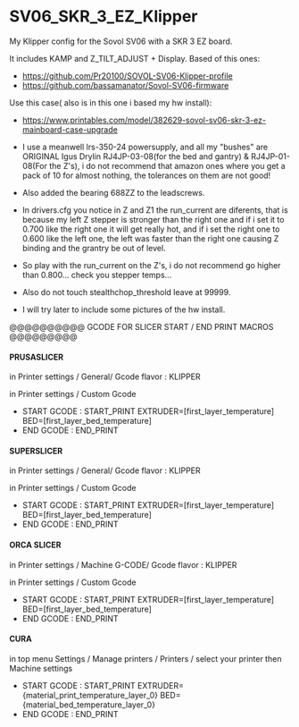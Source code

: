 # SV06_SKR_3_EZ_Klipper
My Klipper config for the Sovol SV06 with a SKR 3 EZ board.

It includes KAMP and Z_TILT_ADJUST + Display.
Based of this ones: 
- https://github.com/Pr20100/SOVOL-SV06-Klipper-profile
- https://github.com/bassamanator/Sovol-SV06-firmware

Use this case( also is in this one i based my hw install):
- https://www.printables.com/model/382629-sovol-sv06-skr-3-ez-mainboard-case-upgrade

- I use a meanwell lrs-350-24 powersupply, and all my "bushes" are ORIGINAL Igus Drylin RJ4JP-03-08(for the bed and gantry) & RJ4JP-01-08(For the Z's), i do not recommend that amazon ones where you get a pack of 10 for almost nothing, the tolerances on them are not good!
- Also added the bearing 688ZZ to the leadscrews.
- In drivers.cfg you notice in Z and Z1 the run_current are diferents, that is because my left Z stepper is stronger than the right one and if i set it to 0.700 like the right one it will get really hot,
and if i set the right one to 0.600 like the left one, the left was faster than the right one causing Z binding and the grantry be out of level.
- So play with the run_current on the Z's, i do not recommend go higher than 0.800... check you stepper temps...
- Also do not touch stealthchop_threshold leave at 99999.

- I will try later to include some pictures of the hw install.

@@@@@@@@@@ GCODE FOR SLICER START / END PRINT MACROS @@@@@@@@@

#### PRUSASLICER ####
in Printer settings / General/
Gcode flavor : KLIPPER

in Printer settings / Custom Gcode
  - START GCODE :
START_PRINT EXTRUDER=[first_layer_temperature] BED=[first_layer_bed_temperature]
  - END GCODE :
END_PRINT

#### SUPERSLICER #### 
in Printer settings / General/
Gcode flavor : KLIPPER

in Printer settings / Custom Gcode
  - START GCODE :
START_PRINT EXTRUDER=[first_layer_temperature] BED=[first_layer_bed_temperature]
  -  END GCODE :
END_PRINT

#### ORCA SLICER #### 
in Printer settings / Machine G-CODE/
Gcode flavor : KLIPPER

in Printer settings / Custom Gcode
  - START GCODE :
START_PRINT EXTRUDER=[first_layer_temperature] BED=[first_layer_bed_temperature]
  -  END GCODE :
END_PRINT

#### CURA #### 
in top menu Settings / Manage printers / Printers / select your printer then Machine settings

  - START GCODE :
START_PRINT EXTRUDER={material_print_temperature_layer_0} BED={material_bed_temperature_layer_0}
  - END GCODE :
END_PRINT

